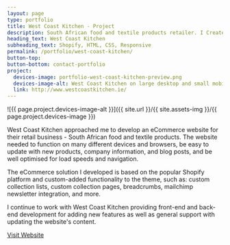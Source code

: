 ```yaml
---
layout: page
type: portfolio
title: West Coast Kitchen - Project
description: South African food and textile products retailer. I Created an eCommerce solution based on the popular Shopify platform with custom-added functionality.
heading_text: West Coast Kitchen
subheading_text: Shopify, HTML, CSS, Responsive
permalink: /portfolio/west-coast-kitchen/
button-top:
button-bottom: contact-portfolio
project:
  devices-image: portfolio-west-coast-kitchen-preview.png
  devices-image-alt: West Coast Kitchen on large desktop and small mobile devices
  link: http://www.westcoastkitchen.ie/
---
```

          
![{{ page.project.devices-image-alt }}]({{ site.url }}/{{ site.assets-img }}/{{ page.project.devices-image }})

West Coast Kitchen approached me to develop an eCommerce website for their retail business - South African food and textile products. The website needed to function on many different devices and browsers, be easy to update with new products, company information, and blog posts, and be well optimised for load speeds and navigation.

The eCommerce solution I developed is based on the popular Shopify platform and custom-added functionality to the theme, such as: custom collection lists, custom collection pages, breadcrumbs, mailchimp newsletter integration, and more.

I continue to work with West Coast Kitchen providing front-end and back-end development for adding new features as well as general support with updating the website's content.

<div class="button-visit-website">
  <a href="{{ page.project.link }}" target="_blank" title="External link - visit www.westcoastkitchen.ie">Visit Website <i class="fa fa-external-link"></i></a>
</div>
    